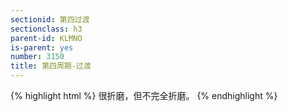 ```yaml
---
sectionid: 第四过渡
sectionclass: h3
parent-id: KLMNO
is-parent: yes
number: 3150
title: 第四周期-过渡
---
```



{% highlight html %}
很折磨，但不完全折磨。
{% endhighlight %}